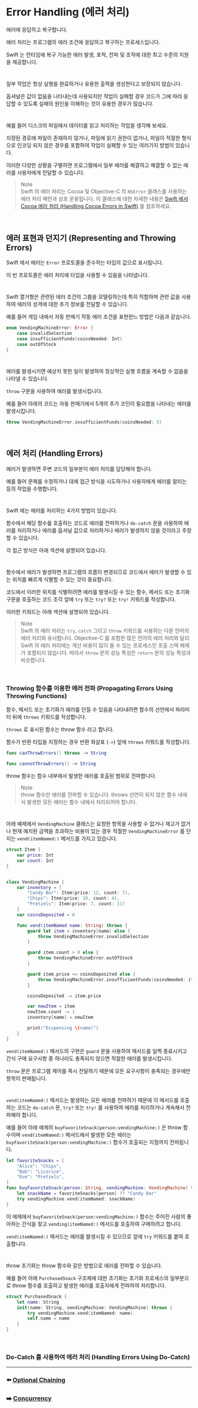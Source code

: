 # Error Handling (에러 처리)

에러에 응답하고 복구합니다.

에러 처리는 프로그램의 에러 조건에 응답하고 복구하는 프로세스입니다.

Swift 는 런타임에 복구 가능한 에러 발생, 포착, 전파 및 조작에 대한 최고 수준의 지원을 제공합니다.

#

일부 작업은 항상 실행을 완료하거나 유용한 출력을 생성한다고 보장되지 않습니다.

옵셔널은 값이 없음을 나타내는데 사용되지만 작업이 실패할 경우 코드가 그에 따라 응답할 수 있도록 실패의 원인을 이해하는 것이 유용한 경우가 많습니다.

#

예를 들어 디스크의 파일에서 데이터를 읽고 처리하는 작업을 생각해 보세요.

지정된 경로에 파일이 존재하지 않거나, 파일에 읽기 권한이 없거나, 파일이 적절한 형식으로 인코딩 되지 않은 경우를 포함하여 작업이 실패할 수 있는 여러가지 방법이 있습니다.

이러한 다양한 상황을 구별하면 프로그램에서 일부 에러를 해결하고 해결할 수 없는 에러를 사용자에게 전달할 수 있습니다.

> Note    
> Swift 의 에러 처리는 Cocoa 및 Objective-C 의 `NSError` 클래스를 사용하는 에러 처리 패턴과 상호 운용됩니다.
> 이 클래스에 대한 자세한 내용은 [Swift 에서 Cocoa 에러 처리 (Handling Cocoa Errors in Swift)]() 를 참조하세요.

<br>

## 에러 표현과 던지기 (Representing and Throwing Errors)

Swift 에서 에러는 `Error` 프로토콜을 준수하는 타입의 값으로 표시됩니다.

이 빈 프로토콜은 에러 처리에 타입을 사용할 수 있음을 나타냅니다.

#

Swift 열거형은 관련된 에러 조건의 그룹을 모델링하는데 특히 적합하며 관련 값을 사용하여 에러의 성격에 대한 추가 정보를 전달할 수 있습니다.

예를 들어 게임 내에서 자동 판매기 작동 에러 조건을 표현한느 방법은 다음과 같습니다.

~~~ swift
enum VendingMachineError: Error {
    case invalidSelection
    case insufficientFunds(coinsNeeded: Int)
    case outOfStock
}
~~~

#

에러를 발생시키면 예상치 못한 일이 발생하여 정상적인 실행 흐름을 계속할 수 없음을 나타낼 수 있습니다.

`throw` 구문을 사용하여 에러를 발생시킵니다.

예를 들어 아래의 코드는 자동 판매기에서 5개의 추가 코인이 필요함을 나타내는 에러를 발생시킵니다.

~~~ swift
throw VendingMachineError.insufficientFunds(coinsNeeded: 5)
~~~

<br>

## 에러 처리 (Handling Errors)

에러가 발생하면 주변 코드의 일부분이 에러 처리를 담당해야 합니다.

예를 들어 문제를 수정하거나 대체 접근 방식을 시도하거나 사용자에게 에러를 알리는 등의 작업을 수행합니다.

#

Swift 에는 에러를 처리하는 4가지 방법이 있습니다.

함수에서 해당 함수를 호출하는 코드로 에러를 전파하거나 `do-catch` 문을 사용하여 에러를 처리하거나 에러를 옵셔널 값으로 처리하거나 에러가 발생하지 않을 것이라고 주장할 수 있습니다.

각 접근 방식은 아래 섹션에 설명되어 있습니다.

#

함수에서 에러가 발생하면 프로그램의 흐름이 변경되므로 코드에서 에러가 발생할 수 있는 위치를 빠르게 식별할 수 있는 것이 중요합니다.

코드에서 이러한 위치를 식별하려면 에러를 발생시킬 수 있는 함수, 메서드 또는 초기화 구문을 호출하는 코드 조각 앞에 `try` 또는 `try?` 또는 `try!` 키워드를 작성합니다.

이러한 키워드는 아래 섹션에 설명되어 있습니다.

> Note    
> Swift 의 에러 처리는 `try`, `catch` 그리고 `throw` 키워드를 사용하는 다른 언어의 에러 처리와 유사합니다.
> Objective-C 를 포함한 많은 언어의 에러 처리와 달리 Swift 의 에러 처리에는 계산 비용이 많이 들 수 있는 프로세스인 호출 스택 해제가 포함되지 않습니다.
> 따라서 `throw` 문의 성능 특성은 `return` 문의 성능 특성과 비슷합니다.

<br>

### Throwing 함수를 이용한 에러 전파 (Propagating Errors Using Throwing Functions)

함수, 메서드 또는 초기화가 에러를 던질 수 있음을 나타내려면 함수의 선언에서 파라미터 뒤에 `throws` 키워드를 작성합니다.

`throws` 로 표시된 함수는 throw 함수 라고 합니다.

함수가 반환 타입을 지정하는 경우 반환 화살표 (`->`) 앞에 `throws` 키워드를 작성합니다.

~~~ swift
func canThrowErrors() throws -> String

func cannotThrowErrors() -> String
~~~

throw 함수는 함수 내부에서 발생한 에러를 호출된 범위로 전파합니다.

> Note    
> throw 함수만 에러를 전파할 수 있습니다.
> throws 선언이 되지 않은 함수 내에서 발생한 모든 에러는 함수 내에서 처리되어야 합니다.

#

아래 예제에서 `VendingMachine` 클래스는 요청한 항목을 사용할 수 없거나 재고가 없거나 현재 예치된 금액을 초과하는 비용이 있는 경우 적절한 `VendingMachineError` 를 던지는 `vend(itemNamed:)` 메서드를 가지고 있습니다.

~~~ swift
struct Item {
    var price: Int
    var count: Int
}


class VendingMachine {
    var inventory = [
        "Candy Bar": Item(price: 12, count: 7),
        "Chips": Item(price: 10, count: 4),
        "Pretzels": Item(price: 7, count: 11)
    ]
    var coinsDeposited = 0

    func vend(itemNamed name: String) throws {
        guard let item = inventory[name] else {
            throw VendingMachineError.invalidSelection
        }

        guard item.count > 0 else {
            throw VendingMachineError.outOfStock
        }

        guard item.price <= coinsDeposited else {
            throw VendingMachineError.insufficientFunds(coinsNeeded: item.price - coinsDeposited)
        }

        coinsDeposited -= item.price

        var newItem = item
        newItem.count -= 1
        inventory[name] = newItem

        print("Dispensing \(name)")
    }
}
~~~

`vend(itemNamed:)` 메서드의 구현은 `guard` 문을 사용하여 메서드를 일찍 종료시키고 간식 구매 요구사항 중 하나라도 충족되지 않으면 적절한 에러를 발생시킵니다.

`throw` 문은 프로그램 제어를 즉시 전달하기 때문에 모든 요구사항이 충족되는 경우에만 항목이 판매됩니다.

#

`vend(itemNamed:)` 메서드는 발생하는 모든 에러를 전파하기 때문에 이 메서드를 호출하는 코드는 `do-catch` 문, `try?` 또는 `try!` 를 사용하여 에러를 처리하거나 계속해서 전파해야 합니다.

예를 들어 아래 예제의 `buyFavoriteSnack(person:vendingMachine:)` 은 throw 함수이며 `vend(itemNamed:)` 메서드에서 발생한 모든 에러는 `buyFavoriteSnack(person:vendingMachine:)` 함수가 호출되는 지점까지 전파됩니다.

~~~ swift
let favoriteSnacks = [
    "Alice": "Chips",
    "Bob": "Licorice",
    "Eve": "Pretzels",
]
func buyFavoriteSnack(person: String, vendingMachine: VendingMachine) throws {
    let snackName = favoriteSnacks[person] ?? "Candy Bar"
    try vendingMachine.vend(itemNamed: snackName)
}
~~~

이 에제에서 `buyFavoriteSnack(person:vendingMachine:)` 함수는 주어진 사람의 좋아하는 간식을 찾고 `vending(itemNamed:)` 메서드를 호출하여 구매하려고 합니다.

`vend(itemNamed:)` 메서드는 에러를 발생시킬 수 있으므로 앞에 `try` 키워드를 붙여 호출합니다.

#

throw 초기화는 throw 함수와 같은 방법으로 에러를 전파할 수 있습니다.

예를 들어 아래 `PurchasedSnack` 구조체에 대한 초기화는 초기화 프로세스의 일부분으로 throw 함수를 호출하고 발생한 에러를 호출자에게 전파하여 처리합니다.

~~~ swift
struct PurchasedSnack {
    let name: String
    init(name: String, vendingMachine: VendingMachine) throws {
        try vendingMachine.vend(itemNamed: name)
        self.name = name
    }
}
~~~

<br>

### Do-Catch 를 사용하여 에러 처리 (Handling Errors Using Do-Catch)




























***

### ⬅️ [Optional Chaining](https://github.com/Developer-Nova/Swift-Documentation/blob/main/Swift%20Documentation/2.Language%20Guide/16.Optional%20Chaining.md)

### ➡️ [Concurrency](https://github.com/Developer-Nova/Swift-Documentation/blob/main/Swift%20Documentation/2.Language%20Guide/18.Concurrency.md)
